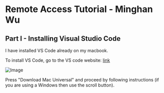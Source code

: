Remote Access Tutorial - Minghan Wu
====================
Part I - Installing Visual Studio Code
----------
I have installed VS Code already on my macbook.

To install VS Code, go to the VS code website: [link](https://code.visualstudio.com/)

![Image](https://github.com/MinghanWu039/cse15l-lab-reports/blob/0e39e588b1c2d4504c37e916c74dc309a26eb76b/%E6%88%AA%E5%B1%8F2023-01-12%20%E4%B8%8B%E5%8D%883.01.23.png)

Press "Download Mac Universal" and proceed by following instructions (if you are using a Windows then use the scroll button).


